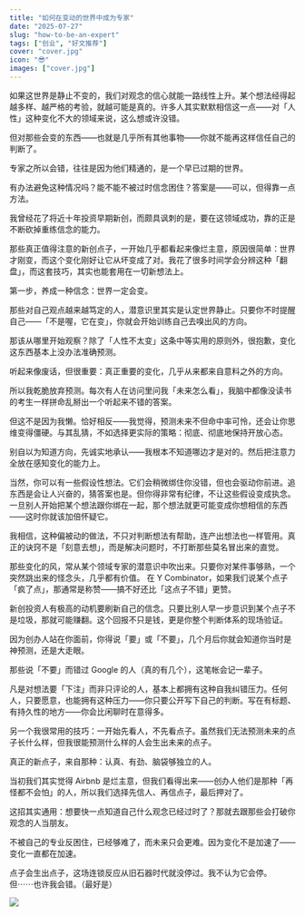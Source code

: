 ```yaml
---
title: "如何在变动的世界中成为专家"
date: "2025-07-27"
slug: "how-to-be-an-expert"
tags: ["创业", "好文推荐"]
cover: "cover.jpg"
icon: "😎"
images: ["cover.jpg"]
---
```

如果这世界是静止不变的，我们对观念的信心就能一路线性上升。某个想法经得起越多样、越严格的考验，就越可能是真的。许多人其实默默相信这一点——对「人性」这种变化不大的领域来说，这么想或许没错。



但对那些会变的东西——也就是几乎所有其他事物——你就不能再这样信任自己的判断了。



专家之所以会错，往往是因为他们精通的，是一个早已过期的世界。



有办法避免这种情况吗？能不能不被过时信念困住？答案是——可以，但得靠一点方法。



我曾经花了将近十年投资早期新创，而颇具讽刺的是，要在这领域成功，靠的正是不断砍掉重练信念的能力。



那些真正值得注意的新创点子，一开始几乎都看起来像烂主意，原因很简单：世界才刚变，而这个变化刚好让它从坏变成了对。我花了很多时间学会分辨这种「翻盘」，而这套技巧，其实也能套用在一切新想法上。



第一步，养成一种信念：世界一定会变。



那些对自己观点越来越笃定的人，潜意识里其实是认定世界静止。只要你不时提醒自己——「不是喔，它在变」，你就会开始训练自己去嗅出风的方向。



那该从哪里开始观察？除了「人性不太变」这条中等实用的原则外，很抱歉，变化这东西基本上没办法准确预测。



听起来像废话，但很重要：真正重要的变化，几乎从来都来自意料之外的方向。



所以我乾脆放弃预测。每次有人在访问里问我「未来怎么看」，我脑中都像没读书的考生一样拼命乱掰出一个听起来不错的答案。



但这不是因为我懒。恰好相反——我觉得，预测未来不但命中率可怜，还会让你思维变得僵硬。与其乱猜，不如选择更实际的策略：彻底、彻底地保持开放心态。



别自以为知道方向，先诚实地承认——我根本不知道哪边才是对的。然后把注意力全放在感知变化的能力上。



当然，你可以有一些假设性想法。它们会稍微绑住你没错，但也会驱动你前进。追东西是会让人兴奋的，猜答案也是。但你得非常有纪律，不让这些假设变成执念。
一旦别人开始把某个想法跟你绑在一起，那个想法就更可能变成你想相信的东西——这时你就该加倍怀疑它。



我相信，这种偏被动的做法，不只对判断想法有帮助，连产出想法也一样管用。真正的诀窍不是「刻意去想」，而是解决问题时，不打断那些莫名冒出来的直觉。



那些变化的风，常从某个领域专家的潜意识中吹出来。只要你对某件事够熟，一个突然跳出来的怪念头，几乎都有价值。
在 Y Combinator，如果我们说某个点子「疯了点」，那通常是称赞——搞不好还比「这点子不错」更赞。



新创投资人有极高的动机要刷新自己的信念。只要比别人早一步意识到某个点子不是垃圾，那就可能赚翻。这个回报不只是钱，更是你整个判断体系的现场验证。



因为创办人站在你面前，你得说「要」或「不要」，几个月后你就会知道你当时是神预测，还是大走眼。



那些说「不要」而错过 Google 的人（真的有几个），这笔帐会记一辈子。



凡是对想法要「下注」而非只评论的人，基本上都拥有这种自我纠错压力。任何人，只要愿意，也能拥有这种压力——你只要公开写下自己的判断。写在有标题、有持久性的地方——你会比闲聊时在意得多。



另一个我很常用的技巧：一开始先看人，不先看点子。虽然我们无法预测未来的点子长什么样，但我很能预测什么样的人会生出未来的点子。



真正的新点子，来自那种：认真、有劲、脑袋够独立的人。



当初我们其实觉得 Airbnb 是烂主意，但我们看得出来——创办人他们是那种「再怪都不会怕」的人，所以我们选择先信人、再信点子，最后押对了。



这招其实通用：想要快一点知道自己什么观念已经过时了？那就去跟那些会打破你观念的人当朋友。



不被自己的专业反困住，已经够难了，而未来只会更难。因为变化不是加速了——变化一直都在加速。



点子会生出点子，这场连锁反应从旧石器时代就没停过。我不认为它会停。
但⋯⋯也许我会错。（最好是）




![](https://prod-files-secure.s3.us-west-2.amazonaws.com/112d0858-5090-4d34-a606-b75eb8d65fd2/46476355-9cf3-4e99-9b7a-3531bc426380/1000202064.png?X-Amz-Algorithm=AWS4-HMAC-SHA256&X-Amz-Content-Sha256=UNSIGNED-PAYLOAD&X-Amz-Credential=ASIAZI2LB4665RD2KE2F%2F20250826%2Fus-west-2%2Fs3%2Faws4_request&X-Amz-Date=20250826T153326Z&X-Amz-Expires=3600&X-Amz-Security-Token=IQoJb3JpZ2luX2VjEB8aCXVzLXdlc3QtMiJHMEUCIQDQoCYf3uRgDVFhVukoKgF5ASEhfsSlKwfkZWg3zYtfZAIgJluWYtMVUIDIpDKxTIWeLRxrdRzZ%2BzbnxdDLdMSUuJwq%2FwMIeBAAGgw2Mzc0MjMxODM4MDUiDEm6XRCYXgf%2Fxr5vrircA7PWZKaDIsKqANP65dLPPJ1ZBYti4WyBAW%2FsY%2BhLGMSGt%2Bzz1HkyomVSNZS7aCuR%2BEWiiDtNxqaEfN3JGhiUpiOv93wApr4BqM08J5sfesv7IikHuP1Re%2Fini93yVvLW3bZDAoqk5ab5%2FxoeIPQgjvg7ZNMLhjPgQm0Vg2BD6Sa4sug9DYJxo77ryP3CPdb38N3EFa6jfXekzYTMikzuR824HuabIpDb64X3tiFAZEmzo9%2BUPXK5aTqf4NGMlFPUnxG8xHcbuqydH6ugW7ydfxNOmJBCyMCc%2BVGg%2FaBM2nl5HarRBZmBpSpYARge1vqcDPkIK%2FXflxxuPEGcj9GpYY6nEmsIEDJc8qRfzB%2FxlH5HSPd5GMTH2naLL9Rw4veBsgF3ugKS3vqHw3%2FtpTTn1rtG12foBs62rEKTQZAdu14agfDILf%2BOtT5%2B0k41USAF%2FQAn2H0LUzx2ICX%2FK0%2FQkEwg8yiqJ5oHhBgARDAOaFinJXBJGXYousvuBk5JXyjf8vJHawiZrK78IwUSQnyucEOEMtEb8JGtHRwhPicmQUsMaHFb1ipvRO9DinCjSJI5Nswh24R3IkngH%2FY3hXBx8PL1Ok6iM4yBkfHlFQtK891jQyCvs3B1S5aZlAY0MKCdt8UGOqUBw4U0Qzt0Kgajx588EqcobLRibTVxJ0RTgXJPJ5Y6yxgYuAhTTkrba3ltc2%2FE%2FPqIfAQ01l3CA0idXDgPCHeBB2e7Nt7lGbnJGOgrcJeOmSH%2B9ubqImoyGEEdz45jc5nd15PAAdb%2FNM9bajIkwYFmSMrRduX9UKBnWpC0O1d1GY6ewB27gPL0LGj8g81r0FUBJuG50RE0iA%2Fgsprin8C3uLj776XP&X-Amz-Signature=8bf7d2694bacffbfa4dca157bb3ac5028317e5785b49b036c4ad2c67efd12fc4&X-Amz-SignedHeaders=host&x-amz-checksum-mode=ENABLED&x-id=GetObject)

